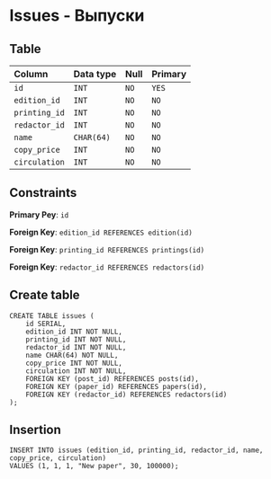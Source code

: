 # Issues - Выпуски

## Table

|Column       |Data type |Null|Primary|
|:------------|:---------|:---|:------|
|`id`         |`INT`     |`NO`|`YES`  |
|`edition_id` |`INT`     |`NO`|`NO`   |
|`printing_id`|`INT`     |`NO`|`NO`   |
|`redactor_id`|`INT`     |`NO`|`NO`   |
|`name`       |`CHAR(64)`|`NO`|`NO`   |
|`copy_price` |`INT`     |`NO`|`NO`   |
|`circulation`|`INT`     |`NO`|`NO`   |

## Constraints

**Primary Pey**: `id`

**Foreign Key**: `edition_id REFERENCES edition(id)`

**Foreign Key**: `printing_id REFERENCES printings(id)`

**Foreign Key**: `redactor_id REFERENCES redactors(id)`


## Create table

```
CREATE TABLE issues (
    id SERIAL,
    edition_id INT NOT NULL,
    printing_id INT NOT NULL,
    redactor_id INT NOT NULL,
    name CHAR(64) NOT NULL,
    copy_price INT NOT NULL,
    circulation INT NOT NULL,
    FOREIGN KEY (post_id) REFERENCES posts(id),
    FOREIGN KEY (paper_id) REFERENCES papers(id),
    FOREIGN KEY (redactor_id) REFERENCES redactors(id)
);
```

## Insertion

```
INSERT INTO issues (edition_id, printing_id, redactor_id, name, copy_price, circulation)
VALUES (1, 1, 1, "New paper", 30, 100000);
```


